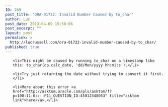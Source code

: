 ```yaml
---
ID: 269
post_title: 'ORA-01722: Invalid Number Caused by to_char'
author: Luc
post_date: 2013-04-09 15:58:06
post_excerpt: ""
layout: post
permalink: >
  http://lucrussell.com/ora-01722-invalid-number-caused-by-to_char/
published: true
---
```

<ul>

	<li>This might be caused by running to_char on a timestamp like this: to_char(dp.calc_date, 'dd/Mon/yyyy hh:mi:s').</li>

	<li>Try just returning the date without trying to convert it first.</li>

	<li>More about this error <a href="http://asktom.oracle.com/pls/asktom/f?p=100:11:0::::P11_QUESTION_ID:45012348053" title="asktom link">here</a>.</li>


</ul>